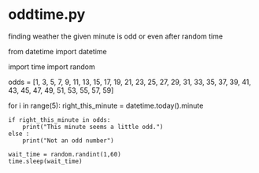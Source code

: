 # oddtime.py
finding weather the given minute is odd or even after random time


from datetime import datetime

import time
import random

odds = [1, 3, 5, 7, 9, 11, 13, 15, 17, 19,
        21, 23, 25, 27, 29, 31, 33, 35, 37, 39,
        41, 43, 45, 47, 49, 51, 53, 55, 57, 59]

for i in range(5):
    right_this_minute = datetime.today().minute

    if right_this_minute in odds:
        print("This minute seems a little odd.")
    else :
        print("Not an odd number")

    wait_time = random.randint(1,60)
    time.sleep(wait_time)
    

        
